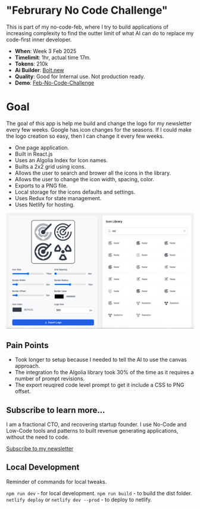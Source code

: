 # "Februrary No Code Challenge"
This is part of my no-code-feb, where I try to build applications
of increasing complexity to find the outter limit of what AI can do
to replace my code-first inner developer.

- __When__: Week 3 Feb 2025
- __Timelimit__: 1hr, actual time 17m.
- __Tokens__: 210k
- __Ai Builder__: [Bolt.new](https://bolt.new)
- __Quality__: Good for Internal use. Not production ready.
- __Demo__: [Feb-No-Code-Challenge](https://apps.logo.lowcodecto.com/)

# Goal
The goal of this app is help me build and change the logo for
my newsletter every few weeks. Google has icon changes for the
seasons. If I could make the logo creation so easy, then I can
change it every few weeks.

- One page application.
- Built in React.js
- Uses an Algolia Index for Icon names.
- Builts a 2x2 grid using icons.
- Allows the user to search and brower all the icons in the library.
- Allows the user to change the icon width, spacing, color.
- Exports to a PNG file.
- Local storage for the icons defaults and settings.
- Uses Redux for state management.
- Uses Netlify for hosting.

![V2 Builder](assets/v2-builder.png)

## Pain Points
- Took longer to setup because I needed to tell the AI to use the canvas approach.
- The integration fo the Algolia library took 30% of the time as it requires a number of prompt revisions.
- The export reuqired code level prompt to get it include a CSS to PNG offset.

## Subscribe to learn more...
I am a fractional CTO, and recovering startup founder. I use
No-Code and Low-Code tools and patterns to built revenue generating
applications, without the need to code.

[Subscribe to my newsletter](https://lowCodeCTO.com)

## Local Development
Reminder of commands for local tweaks.

`npm run dev` - for local development.
`npm run build` - to build the dist folder.
`netlify deploy` or `netlify dev --prod` - to deploy to netlify.